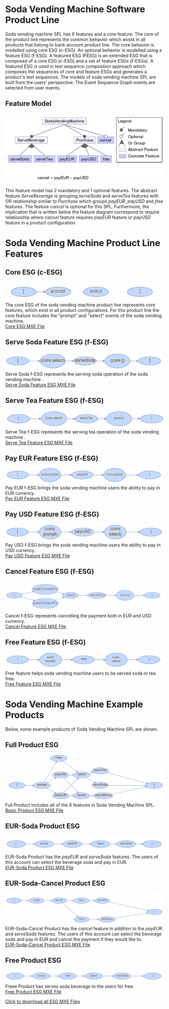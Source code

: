 # Soda Vending Machine Software Product Line
Soda vending machine SPL has 6 features and a core feature. The core of the product line represents the common behavior which exists in all products that belong to bank account product line. The core behavior is modelled using core ESG (c-ESG). An optional behavior is modelled using a feature ESG (f-ESG). A featured ESG (FESG) is an extended ESG that is composed of a core ESG (c-ESG) and a set of feature ESGs (f-ESGs). A featured ESG is used in test sequence composition approach which composes the sequences of core and feature ESGs and generates a product's test sequences. The models of soda vending machine SPL are built from the users' perspective. The Event Sequence Graph events are selected from user events. 

## Feature Model
![Feature Model](https://github.com/esg4aspl/SPL-FESG-Examples/blob/master/SodaVendingMachine/SodaVendingMachinePL_ModelImages/SodaVendingMachinePL_featureModel.PNG)

This feature model has 2 mandatory and 1 optional features. The abstract feature _ServeBeverage_ is grouping _serveSoda_ and _serveTea_ features with OR relationship similar to _Purchase_ which groups _payEUR_, _payUSD_ and _free_ features. The feature _cancel_ is optional for this SPL. Furthermore, the implication that is written below the feature diagram correspond to require relationship where _cancel_ feature requires _payEUR_ feature or _payUSD_ feature in a product configuration.

# Soda Vending Machine Product Line Features
## Core ESG (c-ESG)
 ![core](https://github.com/esg4aspl/SPL-FESG-Examples/blob/master/SodaVendingMachine/SodaVendingMachinePL_ModelImages/core.PNG) \
 The core ESG of the soda vending machine product line represents core features, which exist in all product configurations. For this product line the core feature includes the "prompt" and "select" events of the soda vending machine.\
 [Core ESG MXE File](https://github.com/esg4aspl/SPL-FESG-Examples/blob/master/SodaVendingMachine/SodaVendingMachinePL_Models/core.zip)
 
 ## Serve Soda Feature ESG (f-ESG)
 ![serveSoda](https://github.com/esg4aspl/SPL-FESG-Examples/blob/master/SodaVendingMachine/SodaVendingMachinePL_ModelImages/serveSoda.PNG) \
 Serve Soda f-ESG represents the serving soda operation of the soda vending machine .\
 [Serve Soda Feature ESG MXE File](https://github.com/esg4aspl/SPL-FESG-Examples/blob/master/SodaVendingMachine/SodaVendingMachinePL_Models/serveSoda.zip)
 
  ## Serve Tea Feature ESG (f-ESG)
 ![serveTea](https://github.com/esg4aspl/SPL-FESG-Examples/blob/master/SodaVendingMachine/SodaVendingMachinePL_ModelImages/serveTea.PNG) \
 Serve Tea f-ESG represents the serving tea operation of the soda vending machine .\
 [Serve Tea Feature ESG MXE File](https://github.com/esg4aspl/SPL-FESG-Examples/blob/master/SodaVendingMachine/SodaVendingMachinePL_Models/serveTea.zip)
 
  ## Pay EUR Feature ESG (f-ESG)
 ![payEUR](https://github.com/esg4aspl/SPL-FESG-Examples/blob/master/SodaVendingMachine/SodaVendingMachinePL_ModelImages/payEUR.PNG) \
 Pay EUR f-ESG brings the soda vending machine users the ability to pay in EUR currency.\
 [Pay EUR Feature ESG MXE File](https://github.com/esg4aspl/SPL-FESG-Examples/blob/master/SodaVendingMachine/SodaVendingMachinePL_Models/payEUR.zip)
 
  ## Pay USD Feature ESG (f-ESG)
 ![payUSD](https://github.com/esg4aspl/SPL-FESG-Examples/blob/master/SodaVendingMachine/SodaVendingMachinePL_ModelImages/payUSD.PNG) \
 Pay USD f-ESG brings the soda vending machine users the ability to pay in USD currency.\
 [Pay USD Feature ESG MXE File](https://github.com/esg4aspl/SPL-FESG-Examples/blob/master/SodaVendingMachine/SodaVendingMachinePL_Models/payUSD.zip)
 
 ## Cancel Feature ESG (f-ESG)
 ![cancel](https://github.com/esg4aspl/SPL-FESG-Examples/blob/master/SodaVendingMachine/SodaVendingMachinePL_ModelImages/cancel.PNG) \
Cancel f-ESG represents cancelling the payment both in EUR and USD currency.\
 [Cancel Feature ESG MXE File](https://github.com/esg4aspl/SPL-FESG-Examples/blob/master/SodaVendingMachine/SodaVendingMachinePL_Models/cancel.zip)
  
 ## Free Feature ESG (f-ESG)
 ![free](https://github.com/esg4aspl/SPL-FESG-Examples/blob/master/SodaVendingMachine/SodaVendingMachinePL_ModelImages/free.PNG) \
  Free feature helps soda vending machine users to be served soda or tea free.\
[Free Feature ESG MXE File](https://github.com/esg4aspl/SPL-FESG-Examples/blob/master/SodaVendingMachine/SodaVendingMachinePL_Models/free.zip)
   
 # Soda Vending Machine Example Products
  Below, some example products of Soda Vending Machine SPL are shown.
    
## Full Product ESG
  ![productFull](https://github.com/esg4aspl/SPL-FESG-Examples/blob/master/SodaVendingMachine/SodaVendingMachinePL_ModelImages/SodaVendingMachinePLProduct_fullProduct.PNG) \
  Full Product includes all of the 6 features in Soda Vending Machine SPL.\
  [Basic Product ESG MXE File](https://github.com/esg4aspl/SPL-FESG-Examples/blob/master/SodaVendingMachine/SodaVendingMachinePL_Models/SodaVendingMachinePLProduct_fullProduct.zip)

## EUR-Soda Product ESG
  ![productEURSoda](https://github.com/esg4aspl/SPL-FESG-Examples/blob/master/SodaVendingMachine/SodaVendingMachinePL_ModelImages/SodaVendingMachinePLProduct_EURSodaProduct.PNG) \
  EUR-Soda Product has the _payEUR_ and _serveSoda_ features. The users of this account can select the beverage soda and pay in EUR.\
  [EUR-Soda Product ESG MXE File](https://github.com/esg4aspl/SPL-FESG-Examples/blob/master/SodaVendingMachine/SodaVendingMachinePL_Models/SodaVendingMachinePLProduct_EURSodaProduct.zip)
  
## EUR-Soda-Cancel Product ESG
  ![productEURSodaCancel](https://github.com/esg4aspl/SPL-FESG-Examples/blob/master/SodaVendingMachine/SodaVendingMachinePL_ModelImages/SodaVendingMachinePLProduct_EURSodaCancelProduct.PNG) \
  EUR-Soda-Cancel Product has the _cancel_ feature in addition to the _payEUR_ and _serveSoda_ features. The users of this account can select the beverage soda and pay in EUR and cancel the payment if they would like to.\
  [EUR-Soda-Cancel Product ESG MXE File](https://github.com/esg4aspl/SPL-FESG-Examples/blob/master/SodaVendingMachine/SodaVendingMachinePL_Models/SodaVendingMachinePLProduct_EURSodaCancelProduct.zip)

## Free Product ESG
![productFree](https://github.com/esg4aspl/SPL-FESG-Examples/blob/master/SodaVendingMachine/SodaVendingMachinePL_ModelImages/SodaVendingMachinePLProduct_freeProduct.PNG) \
Freee Product has serves soda beverage to the users for free.\
[Free Product ESG MXE File](https://github.com/esg4aspl/SPL-FESG-Examples/blob/master/SodaVendingMachine/SodaVendingMachinePL_Models/SodaVendingMachinePLProduct_freeProduct.zip)

[Click to download all ESG MXE Files](https://github.com/esg4aspl/SPL-FESG-Examples/blob/master/SodaVendingMachine/SodaVendingMachinePL_Models/SodaVendingMachinePL_Models.zip)

  

